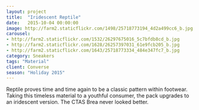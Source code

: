 ```yaml
---
layout: project
title:  "Iridescent Reptile"
date:   2015-10-04 00:00:00
image: http://farm2.staticflickr.com/1498/25718773194_4d2a499cc6_b.jpg
carousel:
- http://farm2.staticflickr.com/1532/26297675016_5c7bfdb8cd_b.jpg
- http://farm2.staticflickr.com/1628/26257397031_61e9fcb205_b.jpg
- http://farm2.staticflickr.com/1643/25718773334_484e347fc7_b.jpg
category: Sneakers
tags: "Material"
client: Converse
season: "Holiday 2015"
---
```

Reptile proves time and time again to be a classic pattern within footwear. Taking this timeless material to a youthful consumer, the pack upgrades to an iridescent version. The CTAS Brea never looked better.
